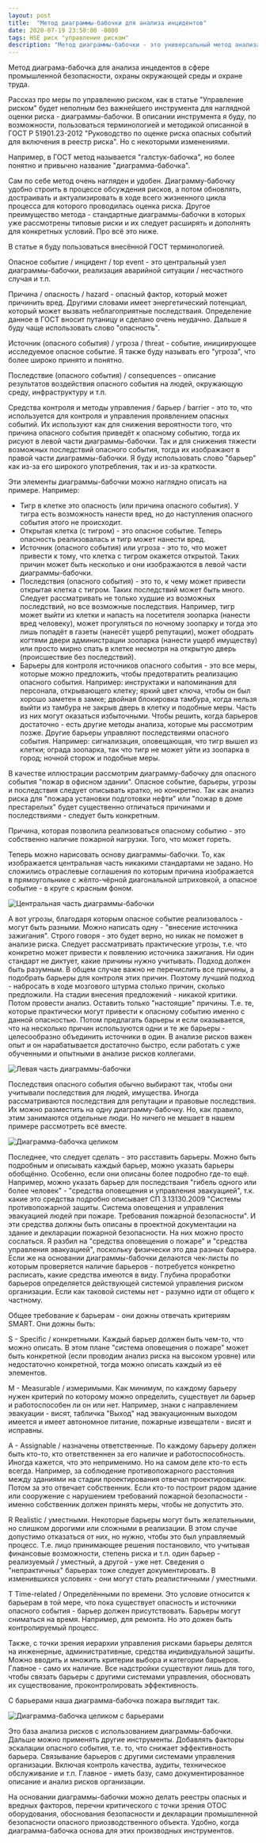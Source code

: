 ```yaml
---
layout: post
title:  "Метод диаграммы-бабочки для анализа инцидентов"
date: 2020-07-19 23:50:00 -0000
tags: HSE риск "управление риском"
description: "Метод диаграммы-бабочки - это универсальный метод анализа рисков. Он также очень удобен в сфере промышленной безопасности и охраны труда. Для анализа рисков, документирования, построения чек-листов и других целей можно применять слегка модифицированную версию диаграммы-бабочке. В этой публикации описано как это делать."
---
```


Метод диаграма-бабочка для анализа инцедентов в сфере промышленной безопасности, охраны окружающей среды и охране труда.

Рассказ про меры по управлению риском, как в статье "Управление риском" будет неполным без важнейшего инструмента для наглядной оценки риска - диаграммы-бабочки. В описании инструмента я буду, по возможности, пользоваться терминологией и методикой описанной в ГОСТ Р 51901.23-2012 "Руководство по оценке риска опасных событий для включения в реестр риска". Но с некоторыми изменениями.

Например, в ГОСТ метод называется "галстук-бабочка", но более понятно и привычно название "диаграмма-бабочка". 

Сам по себе метод очень нагляден и удобен. Диаграмму-бабочку удобно строить в процессе обсуждения рисков, а потом обновлять, достраивать и актуализировать в ходе всего жизненного цикла процесса для которого проводилась оценка риска. Другое преимущество метода - стандартные диаграммы-бабочки в которых уже рассмотрены типовые риски и их следует расширять и дополнять для конкретных условий. Про всё это ниже.

В статье я буду пользоваться внесённой ГОСТ терминологией.

Опасное событие / инцидент / top event - это центральный узел диаграммы-бабочки, реализация аварийной ситуации / несчастного случая и т.п.

Причина / опасность / hazard - опасный фактор, который может причинить вред. Другими словами имеет энергетический потенциал, который может вызвать неблагоприятные последстваия. Определение данное в ГОСТ вносит путаницу и сделано очень неудачно. Дальше я буду чаще использовать слово "опасность".

Источник (опасного события) / угроза / threat -  событие, инициирующее исследуемое опасное событие. Я также буду называть его "угроза", что более широко принято и понятно.

Последствие (опасного события) / consequences - описание результатов воздействия опасного события на людей, окружающую среду, инфраструктуру и т.п.

Средства контроля и методы управления / барьер / barrier - это то, что используется для контроля и управления проявлением опасных событий. Их используют как для снижения вероятности того, что причина опасного события приведёт к опасному событию, тогда их рисуют в левой части диаграммы-бабочки. Так и для снижения тяжести возможных последствий опасного события, тогда их изображают в правой части диаграммы-бабочки. Я буду использовать слово "барьер" как из-за его широкого употребления, так и из-за краткости. 

Эти элементы диаграммы-бабочки можно наглядно описать на примере. Например:

- Тигр в клетке это опасность (или причина опасного события). У тигра есть возможность нанести вред, но до наступления опасного события этого не происходит.
- Открытая клетка (с тигром) - это опасное событие. Теперь опасность реализовалась и тигр может нанести вред.
- Источник (опасного события) или угроза - это то, что может привести к тому, что клетка с тигром окажется открытой. Таких причин может быть несколько и они изображаются в левой части диаграммы-бабочки.
- Последствия (опасного события) - это то, к чему может привести открытая клетка с тигром. Таких последствий может быть много. Следует рассматривать не только худшие из возможных последствий, но все возможные последствия. Например, тигр может выйти из клетки и напасть на посетителя зоопарка (нанести вред человеку), может прогуляться по ночному зоопарку и тогда это лишь попадёт в газеты (нанесёт ущерб репутации), может ободрать когтями двери администрации зоопарка (нанести ущерб имуществу) или просто мирно спать в клетке несмотря на открытую дверь (происшествие без последствий). 
- Барьеры для контроля источников опасного события - это все меры, которые можно предложить, чтобы предотвратить реализацию опасного события. Например: инструктажи и напоминания для персонала, открывающего клетку; яркий цвет ключа, чтобы он был хорошо заметен в замке; двойная блокировка тамбура, когда нельзя выйти из тамбура не закрыв дверь в клетку и подобные меры. Часть из них могут оказаться избыточными. Чтобы решить, когда барьеров достаточно - есть другие методы анализа, которые мы рассмотрим позже. Другие барьеры управляют последствиями опасного события. Например: сигнализация, оповещающая, что тигр вышел из клетки; ограда зоопарка, так что тигр не может уйти из зоопарка в город; ночной сторож и подобные меры.

В качестве иллюстрации рассмотрим диаграмму-бабочку для опасного события "пожар в офисном здании". Опасное событие, барьеры, угрозы и последствия следует описывать кратко, но конкретно. Так как анализ риска для "пожара установки подготовки нефти" или "пожар в доме престарелых" будет существенно отличаться причинами и последствиями - следует быть конкретным. 

Причина, которая позволила реализоваться опасному событию - это собственно наличие пожарной нагрузки. Того, что может гореть. 

Теперь можно нарисовать основу диаграммы-бабочки. То, как изображается центральная часть никакими стандартами не задано. Но сложились отраслевые соглашения по которым причина изображается в прямоугольнике с жёлто-чёрной диагональной штриховкой, а опасное событие - в круге с красным фоном.

![Центральная часть диаграммы-бабочки](https://res.cloudinary.com/dlqc5rp9l/image/upload/v1595147091/blog/bowtie-base_ddr7bl.png)

А вот угрозы, благодаря которым опасное событие реализовалось - могут быть разными. Можно написать одну - "внесение источника зажигания". Строго говоря - это будет верно, но никак не поможет в анализе риска. Следует рассматривать практические угрозы, т.е. что конкретно может привести к появлению источника зажигания. Ни один стандарт не диктует, какие причины нужно учитывать. Подход должен быть разумным. В общем случае важно не перечислить все причины, а подобрать барьеры для контроля этих причин. Поэтому лучший подход - набросать в ходе мозгового штурма столько причин, сколько предложили. На стадии внесения предложений - никакой критики. Потом провести анализ. Оставить только "настоящие" причины. Т.е. те, которые практически могут привести к опасному событию именно с данной опасностью. Потом предлагать барьеры и если оказывается, что на несколько причин используются одни и те же барьеры - целесообразно объединить источники в один. В анализе рисков важен опыт и он нарабатывается достаточно быстро, если работать с уже обученными и опытными в анализе рисков коллегами.

![Левая часть диаграммы-бабочки](https://res.cloudinary.com/dlqc5rp9l/image/upload/v1595147092/blog/bowtie-threats_ordqxq.png)

Последствия опасного события обычно выбирают так, чтобы они учитывали последствия для людей, имущества. Иногда рассматриваются последствия для репутации и правовые последствия. Их можно разместить на одну диаграмму-бабочку. Но, как правило, этим занимаются отдельные люди. Но ничего не мешает в нашем примере рассмотреть всё вместе.

![Диаграмма-бабочка целиком](https://res.cloudinary.com/dlqc5rp9l/image/upload/v1595147093/blog/bowtie-threats-consequences_pdqnt3.png)

Последнее, что следует сделать - это расставить барьеры. Можно быть подробным и описывать каждый барьер, можно указать барьеры обобщённо. Особенно, если они описаны более подробно где-то ещё. Например, можно указать барьер для последстваия "гибель одного или более человек" - "средства оповещения и управления эвакуацией", т.к. какие это средства подробно описывает СП 3.13130.2009 "Системы противопожарной защиты. Система оповещения и управления эвакуацией людей при пожаре. Требования пожарной безопасности". И эти средства должны быть описаны в проектной документации на здание и декларации пожарной безопасности. На них можно просто сослаться. Я разбил на "средства оповещения о пожаре" и "средства управления эвакуацией", поскольку физически это два разных барьера. Если же на основании диаграммы-бабочки делаются чек-листы по которым проверяется наличие барьеров - потребуется конкретно расписать, какие средства имеются в виду. Глубина проработки барьеров определяется действующей системой управления риском организации. Если как таковой системы нет - разумно идти от общего к частному.

Общее требование к барьерам - они дожны отвечать критериям SMART. Они дожны быть:

S - Specific / конкретными. Каждый барьер должен быть чем-то, что можно описать. В этом плане "система оповещения о пожаре" может быть конкретной (если проводим анализ риска на высоком уровне) или недостаточно конкретной, тогда можно описать каждый из её элементов. 

M - Measurable / измеримыми. Как минимум, по каждому барьеру нужен критерий по которому можно определить, существует ли барьер и работоспособен ли он или нет. Например, знаки с направлением эвакуации - висят, табличка "Выход" над эвакуационным выходом имеется и имеет автономное питание, пожарные извещатели - висят и исправны.

A - Assignable / назначены ответственные. По каждому барьеру должен быть кто-то, кто ответственнен за его наличие и работоспособность. Иногда кажется, что это неприменимо. Но на самом деле кто-то есть всегда. Например, за соблюдение противопожарного расстояния между зданиями на стадии проектирования отвечал проектировщик. Потом за это отвечает собственник. Если кто-то построит рядом здание или сооружение с нарушением требований пожарной безопасности - именно собственник должен принять меры, чтобы не допустить это.

R Realistic / уместными. Некоторые барьеры могут быть желательными, но слишком дорогими или сложными в реализации. В этом случае допустимо отказаться от них, но нужно, чтобы это был управляемый процесс. Т.е. лицо принимающее решения постановило, что учитывая финансовые возможности, степень риска и т.п. один барьер - реализуемый / уместный, а другой - уже нет. Сведения о "непрактичных" барьерах тоже следует документировать. В изменившихся условиях - они могут стать реалистичными / уместными.

T Time-related / Определёнными по времени. Это условие относится к барьерам в той мере, что пока существует опасность и источники опасного события - барьер должен присутствовать. Барьеры могут сниматься на время. Например, для ремонта. Но это дожен быть контролируемый процесс.

Также, с точки зрения иерархии управления рисками барьеры делятся на инженерные, административные, средства индивидуальной защиты. Можно вводить и множить критерии выбора и категории барьеров. Главное - само их наличие. Все надстройки существуют лишь для того, чтобы связать барьеры с другими системами управления, обосновать их существование, проконтролировать эффективность.

С барьерами наша диаграмма-бабочка пожара выглядит так.

![Диаграмма-бабочка целиком с барьерами](https://res.cloudinary.com/dlqc5rp9l/image/upload/v1595147094/blog/bowtie-with-barriers_azlik1.png)

Это база анализа рисков с использованием диаграммы-бабочки. Дальше можно применять другие инструменты. Добавлять факторы эскалации опасного события, т.е. то, что снижает эффективность барьера. Связывание барьеров с другими системами управления организации. Включая контроль качества, аудиты, техническое обслуживание и т.п. Главное - иметь базу, само документированное описание и анализ рисков организации.

На основании диаграммы-бабочки можно делать реестры опасных и вредных факторов, перечни критического с точки зрения ОТОС оборудования, обоснования безопасности и декларации промышленной безопасности опасного приозводственного объекта. Удобно, когда диаграмма-бабочка основа для этих производных инструментов.